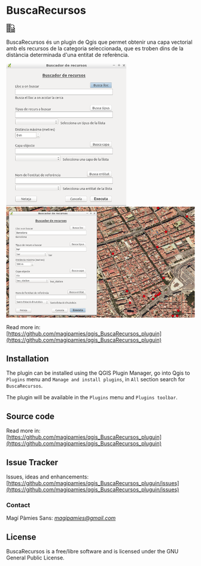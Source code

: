 # BuscaRecursos #

![](icon/icon.png)

BuscaRecursos és un plugin de Qgis que permet obtenir una capa vectorial amb els recursos de la categoria seleccionada, que es troben dins de la distància determinada d'una entitat de referència.

![](icon/formulari.png) ![](icon/formulari2.png)

Read more in: [https://github.com/magipamies/qgis_BuscaRecursos_pluguin](https://github.com/magipamies/qgis_BuscaRecursos_pluguin)

## Installation

The plugin can be installed using the QGIS Plugin Manager, go into Qgis to `Plugins` menu and `Manage and install plugins`, in `All` section search for `BuscaRecursos`.

The plugin will be available in the `Plugins` menu and `Plugins toolbar`.

## Source code

Read more in: [https://github.com/magipamies/qgis_BuscaRecursos_pluguin](https://github.com/magipamies/qgis_BuscaRecursos_pluguin)


## Issue Tracker

Issues, ideas and enhancements: [https://github.com/magipamies/qgis_BuscaRecursos_pluguin/issues](https://github.com/magipamies/qgis_BuscaRecursos_pluguin/issues)


### Contact

Magí Pàmies Sans: *magipamies@gmail.com*  

## License

BuscaRecursos is a free/libre software and is licensed under the GNU General Public License.
